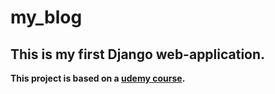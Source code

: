 # my_blog
## **This is my first Django web-application.**
**This project is based on a [udemy course](https://www.udemy.com/course/python-django-the-practical-guide/).**

